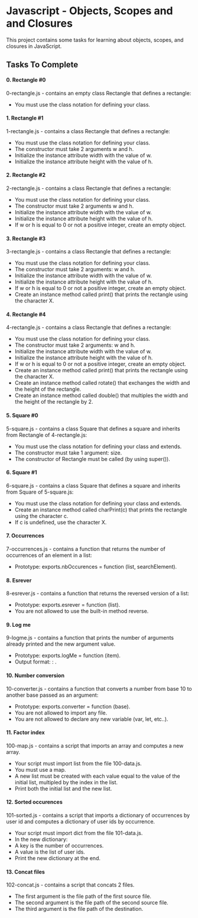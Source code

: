 # Javascript - Objects, Scopes and and Closures
This project contains some tasks for learning about objects, scopes, and closures in JavaScript.

## Tasks To Complete
#### 0. Rectangle #0
0-rectangle.js - contains an empty class Rectangle that defines a rectangle:

- You must use the class notation for defining your class.
 
#### 1. Rectangle #1
1-rectangle.js - contains a class Rectangle that defines a rectangle:

- You must use the class notation for defining your class.
- The constructor must take 2 arguments w and h.
- Initialize the instance attribute width with the value of w.
- Initialize the instance attribute height with the value of h.
 
#### 2. Rectangle #2
2-rectangle.js - contains a class Rectangle that defines a rectangle:

- You must use the class notation for defining your class.
- The constructor must take 2 arguments w and h.
- Initialize the instance attribute width with the value of w.
- Initialize the instance attribute height with the value of h.
- If w or h is equal to 0 or not a positive integer, create an empty object.

#### 3. Rectangle #3
3-rectangle.js - contains a class Rectangle that defines a rectangle:

- You must use the class notation for defining your class.
- The constructor must take 2 arguments: w and h.
- Initialize the instance attribute width with the value of w.
- Initialize the instance attribute height with the value of h.
- If w or h is equal to 0 or not a positive integer, create an empty object.
- Create an instance method called print() that prints the rectangle using the character X.

#### 4. Rectangle #4
4-rectangle.js - contains a class Rectangle that defines a rectangle:

- You must use the class notation for defining your class.
- The constructor must take 2 arguments: w and h.
- Initialize the instance attribute width with the value of w.
- Initialize the instance attribute height with the value of h.
- If w or h is equal to 0 or not a positive integer, create an empty object.
- Create an instance method called print() that prints the rectangle using the character X.
- Create an instance method called rotate() that exchanges the width and the height of the rectangle.
- Create an instance method called double() that multiples the width and the height of the rectangle by 2.

#### 5. Square #0
5-square.js - contains a class Square that defines a square and inherits from Rectangle of 4-rectangle.js:

- You must use the class notation for defining your class and extends.
- The constructor must take 1 argument: size.
- The constructor of Rectangle must be called (by using super()).
 
#### 6. Square #1
6-square.js - contains a class Square that defines a square and inherits from Square of 5-square.js:

- You must use the class notation for defining your class and extends.
- Create an instance method called charPrint(c) that prints the rectangle using the character c.
- If c is undefined, use the character X.
 
#### 7. Occurrences
7-occurrences.js - contains a function that returns the number of occurrences of an element in a list:

- Prototype: exports.nbOccurences = function (list, searchElement).
 
#### 8. Esrever
8-esrever.js - contains a function that returns the reversed version of a list:

- Prototype: exports.esrever = function (list).
- You are not allowed to use the built-in method reverse.
 
#### 9. Log me
9-logme.js - contains a function that prints the number of arguments already printed and the new argument value.

- Prototype: exports.logMe = function (item).
- Output format: <number arguments already printed>: <current argument value>.

#### 10. Number conversion
10-converter.js - contains a function that converts a number from base 10 to another base passed as an argument:

- Prototype: exports.converter = function (base).
- You are not allowed to import any file.
- You are not allowed to declare any new variable (var, let, etc..).
 
#### 11. Factor index
100-map.js - contains a script that imports an array and computes a new array.

- Your script must import list from the file 100-data.js.
- You must use a map.
- A new list must be created with each value equal to the value of the initial list, multipled by the index in the list.
- Print both the initial list and the new list.
 
#### 12. Sorted occurences
101-sorted.js - contains a script that imports a dictionary of occurrences by user id and computes a dictionary of user ids by occurrence.

- Your script must import dict from the file 101-data.js.
- In the new dictionary:
- A key is the number of occurrences.
- A value is the list of user ids.
- Print the new dictionary at the end.
 
#### 13. Concat files
102-concat.js - contains a script that concats 2 files.

- The first argument is the file path of the first source file.
- The second argument is the file path of the second source file.
- The third argument is the file path of the destination.
